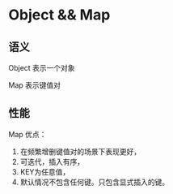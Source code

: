 # Object && Map

## 语义

Object 表示一个对象

Map 表示键值对

## 性能

Map  优点：

1. 在频繁增删键值对的场景下表现更好，
2. 可迭代，插入有序，
3. KEY为任意值，
4.  默认情况不包含任何键。只包含显式插入的键。

